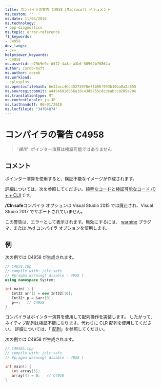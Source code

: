 ```yaml
---
title: コンパイラの警告 C4958 |Microsoft ドキュメント
ms.custom: ''
ms.date: 11/04/2016
ms.technology:
- cpp-diagnostics
ms.topic: error-reference
f1_keywords:
- C4958
dev_langs:
- C++
helpviewer_keywords:
- C4958
ms.assetid: e79b9e9c-d572-4a3a-a3b6-60962b70864a
author: corob-msft
ms.author: corob
ms.workload:
- cplusplus
ms.openlocfilehash: 6e32acc4ec45275976e7fb56f993b10ba8a2a855
ms.sourcegitcommit: a4454b91d556a3dc43d8755cdcdeabcc9285a20e
ms.translationtype: MT
ms.contentlocale: ja-JP
ms.lasthandoff: 06/01/2018
ms.locfileid: "34704874"
---
```

# <a name="compiler-warning-c4958"></a>コンパイラの警告 C4958

> '*操作*': ポインター演算は検証可能ではありません

## <a name="remarks"></a>コメント

ポインター演算を使用すると、検証不能なイメージが作成されます。

詳細については、次を参照してください。[純粋なコードと検証可能なコード (C + + CLI)](../../dotnet/pure-and-verifiable-code-cpp-cli.md)です。

**/Clr:safe**コンパイラ オプションは Visual Studio 2015 では廃止され、Visual Studio 2017 でサポートされていません。

この警告は、エラーとして表示されます。無効にするには、 [warning](../../preprocessor/warning.md) プラグマ、または [/wd](../../build/reference/compiler-option-warning-level.md) コンパイラ オプションを使用します。

## <a name="example"></a>例

次の例では C4958 が生成されます。

```cpp
// C4958.cpp
// compile with: /clr:safe
// #pragma warning( disable : 4958 )
using namespace System;

int main( ) {
   Int32 arr[] = new Int32[10];
   Int32* p = &arr[0];
   p++;   // C4958
}
```

コンパイラはポインター演算を使用して配列操作を実装します。 したがって、ネイティブ配列は検証不能になります。代わりに CLR 配列を使用してください。 詳細については、「 [配列](../../windows/arrays-cpp-component-extensions.md)」を参照してください。

次の例では C4958 が生成されます。

```cpp
// C4958b.cpp
// compile with: /clr:safe
// #pragma warning( disable : 4958 )

int main() {
   int array[5];
   array[4] = 0;   // C4958
}
```